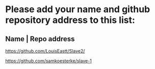 # Please add your name and github repository address to this list:

## Name | Repo address

https://github.com/LouisEastt/Slave2/

https://github.com/samkoesterke/slave-1 
